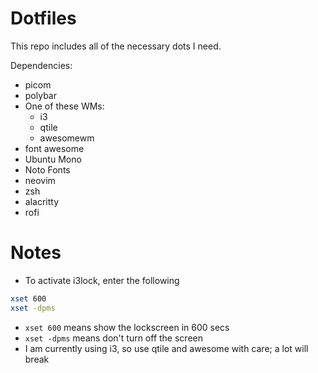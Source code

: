 # Dotfiles

This repo includes all of the necessary dots I need.

Dependencies:
- picom
- polybar
- One of these WMs:
    - i3
    - qtile
    - awesomewm
- font awesome
- Ubuntu Mono
- Noto Fonts
- neovim
- zsh
- alacritty
- rofi

# Notes
- To activate i3lock, enter the following
```sh
xset 600
xset -dpms
```
- `xset 600` means show the lockscreen in 600 secs
- `xset -dpms` means don't turn off the screen
- I am currently using i3, so use qtile and awesome with care; a lot will break

